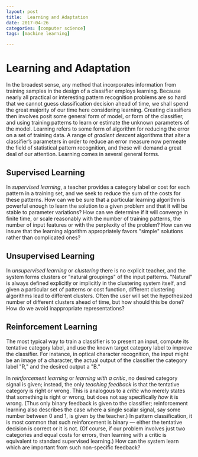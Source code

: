 ```yaml
---
layout: post
title:  Learning and Adaptation
date: 2017-04-26
categories: [computer science]
tags: [machine learning]

---
```


# Learning and Adaptation

In the broadest sense, any method that incorporates information from training samples in the design of a classifier employs learning. Because nearly all practical or interesting pattern recognition problems are so hard that we cannot guess classification decision ahead of time, we shall spend the great majority of our time here considering learning. Creating classifiers then involves posit some general form of model, or form of the classifier, and using training patterns to learn or estimate the unknown parameters of the model. Learning refers to some form of algorithm for reducing the error on a set of training data. A range of *gradient descent* algorithms that alter a classifier’s parameters in order to reduce an error measure now permeate the field of statistical pattern recognition, and these will demand a great deal of our attention. Learning comes in several general forms.

## Supervised Learning

In *supervised learning*, a teacher provides a category label or cost for each pattern in a training set, and we seek to reduce the sum of the costs for these patterns. How can we be sure that a particular learning algorithm is powerful enough to learn the solution to a given problem and that it will be stable to parameter variations?
How can we determine if it will converge in finite time, or scale reasonably with the number of training patterns, the number of input features or with the perplexity of the problem? How can we insure that the learning algorithm appropriately favors "simple" solutions rather than complicated ones?

## Unsupervised Learning

In *unsupervised learning* or *clustering* there is no explicit teacher, and the system forms clusters or "natural groupings" of the input patterns. "Natural" is always defined explicitly or implicitly in the clustering system itself, and given a particular set of patterns or cost function, different clustering algorithms lead to different clusters. Often the user will set the hypothesized number of different clusters ahead of time, but how should this be done? How do we avoid inappropriate representations?


## Reinforcement Learning

The most typical way to train a classifier is to present an input, compute its tentative category label, and use the known target category label to improve the classifier. For instance, in optical character recognition, the input might be an image of a character,  the actual output of the classifier the category label "R," and the desired output a "B." 

In *reinforcement learning* or *learning with a critic*, no desired category signal is given; instead, the only *teaching feedback* is that the tentative category is right or wrong. This is analogous to a *critic* who merely states that something is right or wrong, but does not say specifically *how* it is wrong. (Thus only binary feedback is given to the classifier; reinforcement learning also describes the case where a single scalar signal, say some number between 0 and 1, is given by the teacher.) In pattern classification, it is most common that such reinforcement is binary — either the tentative decision is correct or it is not. (Of course, if our problem involves just two categories and equal costs for errors, then learning with a critic is equivalent to standard supervised learning.) How can the system learn which are important from such non-specific feedback?